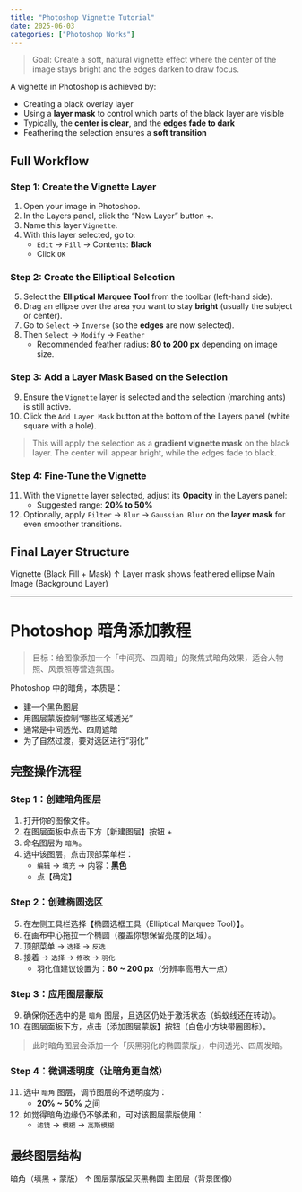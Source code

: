 ```yaml
---
title: "Photoshop Vignette Tutorial"
date: 2025-06-03
categories: ["Photoshop Works"]
---
```


> Goal: Create a soft, natural vignette effect where the center of the image stays bright and the edges darken to draw focus.

A vignette in Photoshop is achieved by:
- Creating a black overlay layer
- Using a **layer mask** to control which parts of the black layer are visible
- Typically, the **center is clear**, and the **edges fade to dark**
- Feathering the selection ensures a **soft transition**

## Full Workflow

### Step 1: Create the Vignette Layer

1. Open your image in Photoshop.
2. In the Layers panel, click the “New Layer” button +.
3. Name this layer `Vignette`.
4. With this layer selected, go to:
   - `Edit` → `Fill` → Contents: **Black**
   - Click `OK`

### Step 2: Create the Elliptical Selection

5. Select the **Elliptical Marquee Tool** from the toolbar (left-hand side).
6. Drag an ellipse over the area you want to stay **bright** (usually the subject or center).
7. Go to `Select` → `Inverse` (so the **edges** are now selected).
8. Then `Select` → `Modify` → `Feather`  
   - Recommended feather radius: **80 to 200 px** depending on image size.

### Step 3: Add a Layer Mask Based on the Selection

9. Ensure the `Vignette` layer is selected and the selection (marching ants) is still active.
10. Click the `Add Layer Mask` button at the bottom of the Layers panel (white square with a hole).

> This will apply the selection as a **gradient vignette mask** on the black layer. The center will appear bright, while the edges fade to black.

### Step 4: Fine-Tune the Vignette

11. With the `Vignette` layer selected, adjust its **Opacity** in the Layers panel:
    - Suggested range: **20% to 50%**
12. Optionally, apply `Filter` → `Blur` → `Gaussian Blur` on the **layer mask** for even smoother transitions.

## Final Layer Structure

Vignette (Black Fill + Mask)
↑ Layer mask shows feathered ellipse
Main Image (Background Layer)

---

# Photoshop 暗角添加教程

> 目标：给图像添加一个「中间亮、四周暗」的聚焦式暗角效果，适合人物照、风景照等营造氛围。

Photoshop 中的暗角，本质是：
- 建一个黑色图层
- 用图层蒙版控制“哪些区域透光”
- 通常是中间透光、四周遮暗
- 为了自然过渡，要对选区进行“羽化”

## 完整操作流程

### Step 1：创建暗角图层

1. 打开你的图像文件。
2. 在图层面板中点击下方【新建图层】按钮 +
3. 命名图层为 `暗角`。
4. 选中该图层，点击顶部菜单栏：
   - `编辑` → `填充` → 内容：**黑色**
   - 点【确定】

### Step 2：创建椭圆选区

5. 在左侧工具栏选择【椭圆选框工具（Elliptical Marquee Tool）】。
6. 在画布中心拖拉一个椭圆（覆盖你想保留亮度的区域）。
7. 顶部菜单 → `选择` → `反选`
8. 接着 → `选择` → `修改` → `羽化`
   - 羽化值建议设置为：**80 ~ 200 px**（分辨率高用大一点）

### Step 3：应用图层蒙版

9. 确保你还选中的是 `暗角` 图层，且选区仍处于激活状态（蚂蚁线还在转动）。
10. 在图层面板下方，点击【添加图层蒙版】按钮（白色小方块带圈图标）。

> 此时暗角图层会添加一个「灰黑羽化的椭圆蒙版」，中间透光、四周发暗。

### Step 4：微调透明度（让暗角更自然）

11. 选中 `暗角` 图层，调节图层的不透明度为：
    - **20% ~ 50%** 之间
12. 如觉得暗角边缘仍不够柔和，可对该图层蒙版使用：
    - `滤镜` → `模糊` → `高斯模糊`

## 最终图层结构

暗角（填黑 + 蒙版）
↑ 图层蒙版呈灰黑椭圆
主图层（背景图像）



